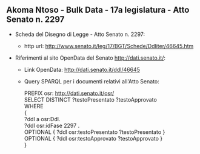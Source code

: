 ## Akoma Ntoso - Bulk Data - 17a legislatura - Atto Senato n. 2297 ##

* Scheda del Disegno di Legge - Atto Senato n. 2297:
	* http url: http://www.senato.it/leg/17/BGT/Schede/Ddliter/46645.htm

* Riferimenti al sito OpenData del Senato http://dati.senato.it/:
	* Link OpenData: http://dati.senato.it/ddl/46645
	* Query SPARQL per i documenti relativi all'Atto Senato:

        PREFIX osr: <http://dati.senato.it/osr/>  
		SELECT DISTINCT ?testoPresentato ?testoApprovato  
		WHERE  
		{  
		    ?ddl a osr:Ddl.  
		    ?ddl osr:idFase 2297 .  
		    OPTIONAL { ?ddl osr:testoPresentato ?testoPresentato }  
		    OPTIONAL { ?ddl osr:testoApprovato ?testoApprovato }  
		}
		